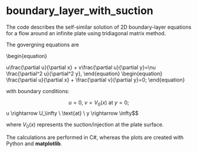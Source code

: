 # boundary_layer_with_suction
The code describes the self-similar solution of 2D boundary-layer equations for a flow around an infinite plate using tridiagonal matrix method.

The govergning equations are  

\begin{equation}

u\frac{\partial u}{\partial x} + v\frac{\partial u}{\partial y}=\nu \frac{\partial^2 u}{\partial^2 y},
\end{equation}
\begin{equation}
\frac{\partial u}{\partial x} + \frac{\partial v}{\partial y}=0;
\end{equation}


with boundary conditions:

$$u = 0, \ v=V_0(x) \ \text{at} \ y=0;
$$ u \rightarrow U_\infty \ \text{at} \  y \rightarrow \infty$$

where $V_0(x)$ represents the suction/injection at the plate surface. 

The calculations are performed in C#, whereas the plots are created with Python and **matplotlib**.


